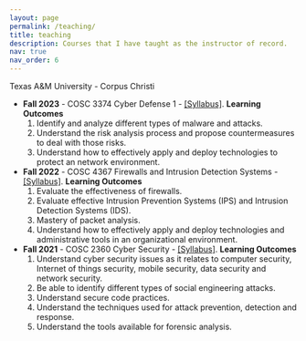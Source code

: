 ```yaml
---
layout: page
permalink: /teaching/
title: teaching
description: Courses that I have taught as the instructor of record. 
nav: true
nav_order: 6
---
```


Texas A&M University - Corpus Christi
<ul>
    <li><b>Fall 2023</b> - COSC 3374 Cyber Defense 1 - <a target="_blank" href="{{ '/assets/pdf/COSC3474.pdf' | prepend: site.baseurl | prepend: site.url }}">&#91;Syllabus&#93;</a>.
        <b>Learning Outcomes</b>
        <ol>
            <li>Identify and analyze different types of malware and attacks.</li>
            <li>Understand the risk analysis process and propose countermeasures to deal with those risks. </li>
            <li>Understand how to effectively apply and deploy technologies to protect an network environment.</li>
        </ol>
    </li>
    <li><b>Fall 2022</b> - COSC 4367 Firewalls and Intrusion Detection Systems - <a target="_blank" href="{{ '/assets/pdf/COSC4367.pdf' | prepend: site.baseurl | prepend: site.url }}">&#91;Syllabus&#93;</a>.
        <b>Learning Outcomes</b>
        <ol>
            <li>Evaluate the effectiveness of firewalls.</li>
            <li>Evaluate effective Intrusion Prevention Systems (IPS) and Intrusion Detection Systems (IDS). </li>
            <li>Mastery of packet analysis.</li>
            <li>Understand how to effectively apply and deploy technologies and administrative tools in an organizational environment.</li>
        </ol>
    </li>
    <li><b>Fall 2021</b> - COSC 2360 Cyber Security - <a target="_blank" href="{{ '/assets/pdf/COSC2360.pdf' | prepend: site.baseurl | prepend: site.url }}">&#91;Syllabus&#93;</a>.
        <b>Learning Outcomes</b>
        <ol>
            <li>Understand cyber security issues as it relates to computer security, Internet of things security, mobile security, data security and network security.</li>
            <li>Be able to identify different types of social engineering attacks.</li>
            <li>Understand secure code practices.</li>
            <li>Understand the techniques used for attack prevention, detection and response.</li>
            <li>Understand the tools available for forensic analysis.</li>
        </ol>
    </li>
</ul>    

